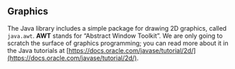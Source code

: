 ##  Graphics



The Java library includes a simple package for drawing 2D graphics, called `java.awt`.
**AWT** stands for “Abstract Window Toolkit”.
We are only going to scratch the surface of graphics programming; you can read more about it in the Java tutorials at [https://docs.oracle.com/javase/tutorial/2d/](https://docs.oracle.com/javase/tutorial/2d/).